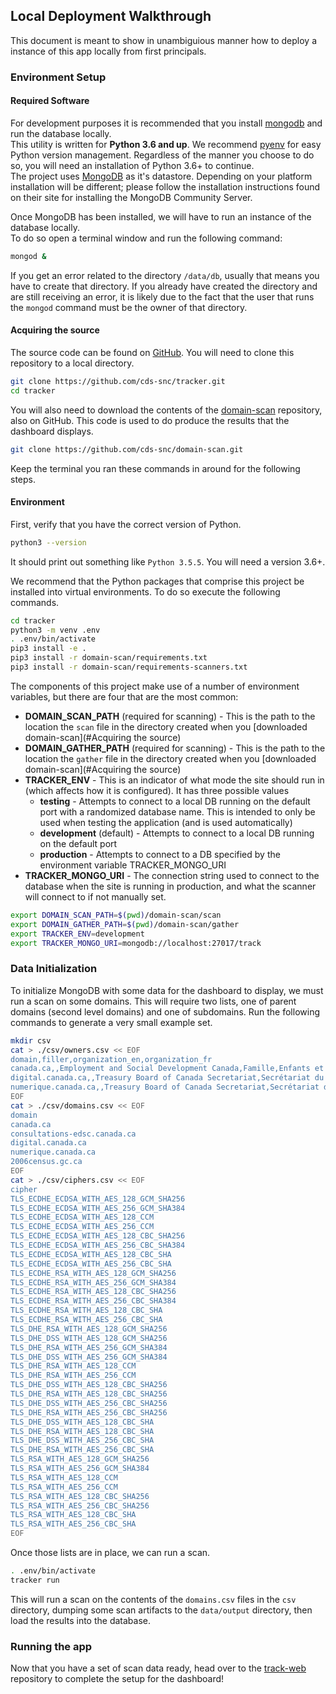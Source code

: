 ## Local Deployment Walkthrough

This document is meant to show in unambiguious manner how to deploy a instance of this app locally from first principals.

### Environment Setup

#### Required Software

For development purposes it is recommended that you install [mongodb](https://www.mongodb.com/) and run the database locally.  
This utility is written for **Python 3.6 and up**. We recommend [pyenv](https://github.com/pyenv/pyenv) for easy Python version management. Regardless of the manner you choose to do so, you will need an installation of Python 3.6+ to continue.  
The project uses [MongoDB](https://www.mongodb.com/) as it's datastore. Depending on your platform installation will be different; please follow the installation instructions found on their site for installing the MongoDB Community Server.

Once MongoDB has been installed, we will have to run an instance of the database locally.  
To do so open a terminal window and run the following command:
```bash
mongod &
```

If you get an error related to the directory `/data/db`, usually that means you have to create that directory. If you already have created the directory and are still receiving an error, it is likely due to the fact that the user that runs the `mongod` command must be the owner of that directory.


#### Acquiring the source

The source code can be found on [GitHub](https://github.com/cds-snc/tracker). You will need to clone this repository to a local directory.
```bash
git clone https://github.com/cds-snc/tracker.git
cd tracker
```

You will also need to download the contents of the [domain-scan](https://github.com/cds-snc/domain-scan) repository, also on GitHub. This code is used to do produce the results that the dashboard displays.
```bash
git clone https://github.com/cds-snc/domain-scan.git
```

Keep the terminal you ran these commands in around for the following steps.

#### Environment

First, verify that you have the correct version of Python.
```bash
python3 --version
```
It should print out something like `Python 3.5.5`. You will need a version 3.6+.

We recommend that the Python packages that comprise this project be installed into virtual environments. To do so execute the following commands.
```bash
cd tracker
python3 -m venv .env
. .env/bin/activate
pip3 install -e .
pip3 install -r domain-scan/requirements.txt
pip3 install -r domain-scan/requirements-scanners.txt
```

The components of this project make use of a number of environment variables, but there are four that are the most common:
* **DOMAIN_SCAN_PATH** (required for scanning) - This is the path to the location the `scan` file in the directory created when you [downloaded domain-scan](#Acquiring the source)
* **DOMAIN_GATHER_PATH** (required for scanning) - This is the path to the location the `gather` file in the directory created when you [downloaded domain-scan](#Acquiring the source)
* **TRACKER_ENV** - This is an indicator of what mode the site should run in (which affects how it is configured). It has three possible values
  * **testing** - Attempts to connect to a local DB running on the default port with a randomized database name. This is intended to only be used when testing the application (and is used automatically)
  * **development** (default) - Attempts to connect to a local DB running on the default port
  * **production** - Attempts to connect to a DB specified by the environment variable TRACKER_MONGO_URI
* **TRACKER_MONGO_URI** - The connection string used to connect to the database when the site is running in production, and what the scanner will connect to if not manually set.

```bash
export DOMAIN_SCAN_PATH=$(pwd)/domain-scan/scan
export DOMAIN_GATHER_PATH=$(pwd)/domain-scan/gather
export TRACKER_ENV=development
export TRACKER_MONGO_URI=mongodb://localhost:27017/track
```

### Data Initialization

To initialize MongoDB with some data for the dashboard to display, we must run a scan on some domains. This will require two lists, one of parent domains (second level domains) and one of subdomains. Run the following commands to generate a very small example set.
```bash
mkdir csv
cat > ./csv/owners.csv << EOF
domain,filler,organization_en,organization_fr
canada.ca,,Employment and Social Development Canada,Famille,Enfants et Développement social
digital.canada.ca,,Treasury Board of Canada Secretariat,Secrétariat du Conseil du Trésor du Canada
numerique.canada.ca,,Treasury Board of Canada Secretariat,Secrétariat du Conseil du Trésor du Canada
EOF
cat > ./csv/domains.csv << EOF
domain
canada.ca
consultations-edsc.canada.ca
digital.canada.ca
numerique.canada.ca
2006census.gc.ca
EOF
cat > ./csv/ciphers.csv << EOF
cipher
TLS_ECDHE_ECDSA_WITH_AES_128_GCM_SHA256
TLS_ECDHE_ECDSA_WITH_AES_256_GCM_SHA384
TLS_ECDHE_ECDSA_WITH_AES_128_CCM
TLS_ECDHE_ECDSA_WITH_AES_256_CCM
TLS_ECDHE_ECDSA_WITH_AES_128_CBC_SHA256
TLS_ECDHE_ECDSA_WITH_AES_256_CBC_SHA384
TLS_ECDHE_ECDSA_WITH_AES_128_CBC_SHA
TLS_ECDHE_ECDSA_WITH_AES_256_CBC_SHA
TLS_ECDHE_RSA_WITH_AES_128_GCM_SHA256
TLS_ECDHE_RSA_WITH_AES_256_GCM_SHA384
TLS_ECDHE_RSA_WITH_AES_128_CBC_SHA256
TLS_ECDHE_RSA_WITH_AES_256_CBC_SHA384
TLS_ECDHE_RSA_WITH_AES_128_CBC_SHA
TLS_ECDHE_RSA_WITH_AES_256_CBC_SHA
TLS_DHE_RSA_WITH_AES_128_GCM_SHA256
TLS_DHE_DSS_WITH_AES_128_GCM_SHA256
TLS_DHE_RSA_WITH_AES_256_GCM_SHA384
TLS_DHE_DSS_WITH_AES_256_GCM_SHA384
TLS_DHE_RSA_WITH_AES_128_CCM
TLS_DHE_RSA_WITH_AES_256_CCM
TLS_DHE_DSS_WITH_AES_128_CBC_SHA256
TLS_DHE_RSA_WITH_AES_128_CBC_SHA256
TLS_DHE_DSS_WITH_AES_256_CBC_SHA256
TLS_DHE_RSA_WITH_AES_256_CBC_SHA256
TLS_DHE_DSS_WITH_AES_128_CBC_SHA
TLS_DHE_RSA_WITH_AES_128_CBC_SHA
TLS_DHE_DSS_WITH_AES_256_CBC_SHA
TLS_DHE_RSA_WITH_AES_256_CBC_SHA
TLS_RSA_WITH_AES_128_GCM_SHA256
TLS_RSA_WITH_AES_256_GCM_SHA384
TLS_RSA_WITH_AES_128_CCM
TLS_RSA_WITH_AES_256_CCM
TLS_RSA_WITH_AES_128_CBC_SHA256
TLS_RSA_WITH_AES_256_CBC_SHA256
TLS_RSA_WITH_AES_128_CBC_SHA
TLS_RSA_WITH_AES_256_CBC_SHA
EOF
```

Once those lists are in place, we can run a scan.
```bash
. .env/bin/activate
tracker run
```
This will run a scan on the contents of the `domains.csv` files in the `csv` directory, dumping some scan artifacts to the `data/output` directory, then load the results into the database.

### Running the app

Now that you have a set of scan data ready, head over to the [track-web](https://github.com/cds-snc/track-web) repository to complete the setup for the dashboard!
